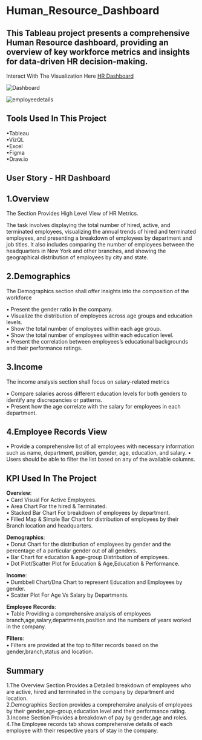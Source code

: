 # Human_Resource_Dashboard 
This Tableau project presents a comprehensive Human Resource dashboard, providing an overview of key workforce metrics and insights for data-driven HR decision-making.
--

Interact With The Visualization Here [HR Dashboard](https://public.tableau.com/views/HRDashboard_17248635992390/HRSummary?:language=en-US&:sid=&:redirect=auth&:display_count=n&:origin=viz_share_link)

![Dashboard](https://github.com/user-attachments/assets/0088e345-c513-43b0-be06-a521fcde49ac)

![employeedetails](https://github.com/user-attachments/assets/66884cb2-5e39-482b-b6b5-77567dccb4a9)

Tools Used In This Project <br />
--
•Tableau <br />
•VizQL <br />
•Excel <br />
•Figma <br />
•Draw.io <br />

User Story - HR Dashboard
--
1.Overview
--
The Section Provides High Level View of HR Metrics.

The task involves displaying the total number of hired, active, and terminated employees, visualizing the annual trends of hired and terminated employees, and presenting a breakdown of employees by department and job titles. It also includes comparing the number of employees between the headquarters in New York and other branches, and showing the geographical distribution of employees by city and state.

2.Demographics
--
The Demographics section shall offer insights into the composition of the workforce

• Present the gender ratio in the company.<br />
• Visualize the distribution of employees across age groups and education levels.<br />
• Show the total number of employees within each age group.<br />
• Show the total number of employees within each education level.<br />
• Present the correlation between employees’s educational backgrounds and their performance ratings.<br />

3.Income
--
The income analysis section shall focus on salary-related metrics

• Compare salaries across different education levels for both genders to identify any discrepancies or patterns.<br />
• Present how the age correlate with the salary for employees in each department.<br />

4.Employee Records View
--
• Provide a comprehensive list of all employees with necessary information such as name, department, position, gender, age, education, and salary.
• Users should be able to filter the list based on any of the available columns.

KPI Used In The Project
--
𝐎𝐯𝐞𝐫𝐯𝐢𝐞𝐰:<br />
• Card Visual For Active Employees. <br />
• Area Chart For the hired & Terminated. <br />
• Stacked Bar Chart For breakdown of employees by department. <br />
• Filled Map & Simple Bar Chart for distribution of employees by their Branch location and headquarters. <br />

𝐃𝐞𝐦𝐨𝐠𝐫𝐚𝐩𝐡𝐢𝐜𝐬: <br />
• Donut Chart for the distribution of employees by gender and the percentage of a particular gender out of all genders. <br />
• Bar Chart for education & age-group Distribution of employees. <br />
• Dot Plot/Scatter Plot for Education & Age,Education & Performance. <br />

𝐈𝐧𝐜𝐨𝐦𝐞: <br />
• Dumbbell Chart/Dna Chart to represent Education and Employees by gender. <br />
• Scatter Plot For Age Vs Salary by Departments. <br />

𝐄𝐦𝐩𝐥𝐨𝐲𝐞𝐞 𝐑𝐞𝐜𝐨𝐫𝐝𝐬: <br />
• Table Providing a comprehensive analysis of employees branch,age,salary,departments,position and the numbers of years worked in the company. <br />

𝐅𝐢𝐥𝐭𝐞𝐫𝐬: <br />
• Filters are provided at the top to filter records based on the gender,branch,status and location. <br />

Summary
--
1.The Overview Section Provides a Detailed breakdown of employees who are active, hired and terminated in the company by department and location. <br />
2.Demographics Section provides a comprehensive analysis of employees by their gender,age-group,education level and their performance rating. <br />
3.Income Section Provides a breakdown of pay by gender,age and roles. <br />
4.The Employee records tab shows comprehensive details of each employee with their respective years of stay in the company. <br />




